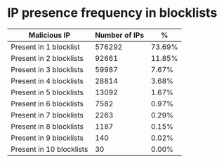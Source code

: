 # IP presence frequency in blocklists
| Malicious IP | Number of IPs | % |
|----|----|----|
| Present in 1 blocklist | 576292 | 73.69% |
| Present in 2 blocklists | 92661 | 11.85% |
| Present in 3 blocklists | 59987 | 7.67% |
| Present in 4 blocklists | 28814 | 3.68% |
| Present in 5 blocklists | 13092 | 1.67% |
| Present in 6 blocklists | 7582 | 0.97% |
| Present in 7 blocklists | 2263 | 0.29% |
| Present in 8 blocklists | 1187 | 0.15% |
| Present in 9 blocklists | 140 | 0.02% |
| Present in 10 blocklists | 30 | 0.00% |
